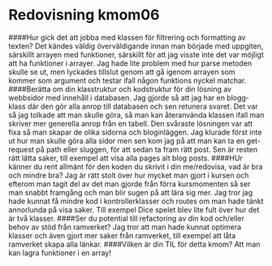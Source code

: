 ---
---
Redovisning kmom06
=========================
####Hur gick det att jobba med klassen för filtrering och formatting av texten?
Det kändes väldig överväldigande innan man började med uppgiten, särskillt arrayen med funktioner, särskillt för att jag visste inte
det var möjligt att ha funktioner i arrayer. Jag hade lite problem med hur parse metoden skulle se ut, men lyckades tillslut genom att gå igenom arrayen som kommer som argument och testar ifall någon funktions nyckel matchar.
####Berätta om din klasstruktur och kodstruktur för din lösning av webbsidor med innehåll i databasen.
Jag gjorde så att jag har en blogg-klass där den gör alla anrop till databasen och sen retunera svaret. Det var så jag tolkade att man skulle göra, så man kan återanvända klassen ifall man skriver mer generella anrop från en tabell. Den svåraste lösningen var att fixa så
man skapar de olika sidorna och bloginläggen. Jag klurade först inte ut hur man skulle göra alla sidor men sen kom jag på att man kan ta en get-request på path eller sluggen, för att sedan ta fram rätt post. Sen är resten rätt lätta saker, till exempel att visa alla pages alt blog posts.
####HUr känner du rent allmänt för den koden du skrivit i din me/redovisa, vad är bra och mindre bra?
Jag är rätt stolt över hur mycket man gjort i kursen och efterom man tagit del av det man gjorde från förra kursmomenten så ser man snabbt framgång och man blir sugen på att lära sig mer. Jag tror jag hade kunnat få mindre kod i kontrollerklasser och routes om man hade tänkt annorlunda på visa saker. Till exempel Dice spelet blev lite fult över hur det är två klasser.
####Ser du potential till refactoring av din kod och/eller behov av stöd från ramverket?
Jag tror att man hade kunnat optimera klasser och även gjort mer saker från ramverket, till exempel att låta ramverket skapa alla länkar.
####Vilken är din TIL för detta kmom?
Att man kan lagra funktioner i en array!

